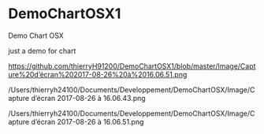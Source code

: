 # DemoChartOSX1
Demo Chart OSX


just a demo for chart

https://github.com/thierryH91200/DemoChartOSX1/blob/master/Image/Capture%20d’écran%202017-08-26%20à%2016.06.51.png




/Users/thierryh24100/Documents/Developpement/DemoChartOSX/Image/Capture d’écran 2017-08-26 à 16.06.43.png


/Users/thierryh24100/Documents/Developpement/DemoChartOSX/Image/Capture d’écran 2017-08-26 à 16.06.51.png

